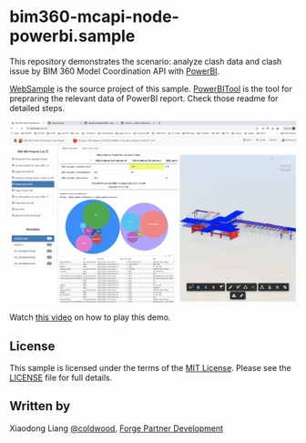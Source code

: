 # bim360-mcapi-node-powerbi.sample
This repository demonstrates the scenario: analyze clash data and clash issue by BIM 360 Model Coordination API with [PowerBI](https://powerbi.microsoft.com/en-us/). 

[WebSample](./WebSample/README.md) is the source project of this sample. [PowerBITool](./PowerBITool/README.md) is the tool for prepraring the relevant data of PowerBI report. Check those readme for detailed steps.

  <img src="https://github.com/xiaodongliang/repository-readme-help/blob/master/bim360-model.coordination-powerBI/main.png" width="800">
  
  Watch [this video](https://youtu.be/pQaO2Dta97g) on how to play this demo.


## License

This sample is licensed under the terms of the [MIT License](http://opensource.org/licenses/MIT). Please see the [LICENSE](LICENSE) file for full details.

## Written by

Xiaodong Liang [@coldwood](https://twitter.com/coldwood), [Forge Partner Development](http://forge.autodesk.com)

